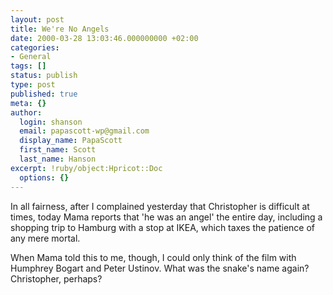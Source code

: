 ```yaml
---
layout: post
title: We're No Angels
date: 2000-03-28 13:03:46.000000000 +02:00
categories:
- General
tags: []
status: publish
type: post
published: true
meta: {}
author:
  login: shanson
  email: papascott-wp@gmail.com
  display_name: PapaScott
  first_name: Scott
  last_name: Hanson
excerpt: !ruby/object:Hpricot::Doc
  options: {}
---
```

<p>In all fairness, after I complained yesterday that Christopher is difficult at times, today Mama reports that 'he was an angel' the entire day, including a shopping trip to Hamburg with a stop at IKEA, which taxes the patience of any mere mortal.</p>
<p>When Mama told this to me, though, I could only think of the film with Humphrey Bogart and Peter Ustinov. What was the snake's name again? Christopher, perhaps?</p>
